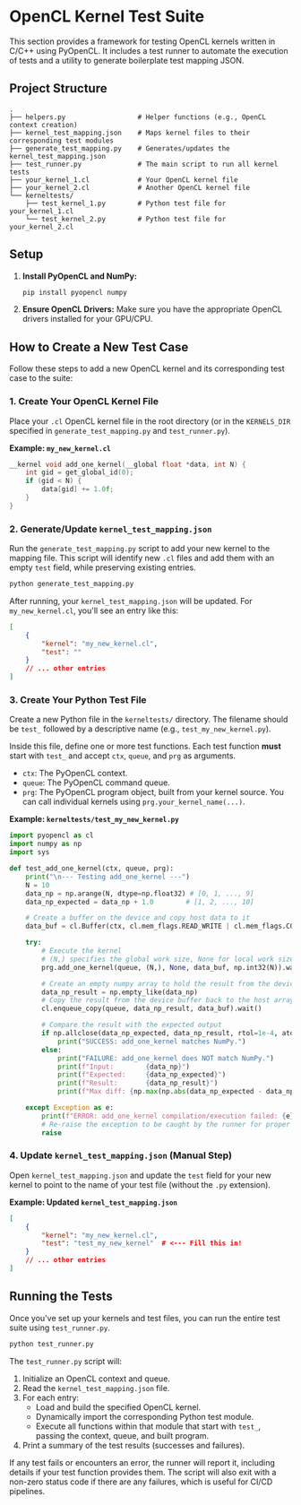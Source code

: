 # OpenCL Kernel Test Suite

This section provides a framework for testing OpenCL kernels written in C/C++ using PyOpenCL. It includes a test runner to automate the execution of tests and a utility to generate boilerplate test mapping JSON.

## Project Structure

```
.
├── helpers.py                  # Helper functions (e.g., OpenCL context creation)
├── kernel_test_mapping.json    # Maps kernel files to their corresponding test modules
├── generate_test_mapping.py    # Generates/updates the kernel_test_mapping.json
├── test_runner.py              # The main script to run all kernel tests
├── your_kernel_1.cl            # Your OpenCL kernel file
├── your_kernel_2.cl            # Another OpenCL kernel file
└── kerneltests/
    ├── test_kernel_1.py        # Python test file for your_kernel_1.cl
    └── test_kernel_2.py        # Python test file for your_kernel_2.cl
```

## Setup

1.  **Install PyOpenCL and NumPy:**
    ```bash
    pip install pyopencl numpy
    ```

2.  **Ensure OpenCL Drivers:** Make sure you have the appropriate OpenCL drivers installed for your GPU/CPU.

## How to Create a New Test Case

Follow these steps to add a new OpenCL kernel and its corresponding test case to the suite:

### 1. Create Your OpenCL Kernel File

Place your `.cl` OpenCL kernel file in the root directory (or in the `KERNELS_DIR` specified in `generate_test_mapping.py` and `test_runner.py`).

**Example: `my_new_kernel.cl`**

```c
__kernel void add_one_kernel(__global float *data, int N) {
    int gid = get_global_id(0);
    if (gid < N) {
        data[gid] += 1.0f;
    }
}
```

### 2. Generate/Update `kernel_test_mapping.json`

Run the `generate_test_mapping.py` script to add your new kernel to the mapping file. This script will identify new `.cl` files and add them with an empty `test` field, while preserving existing entries.

```bash
python generate_test_mapping.py
```

After running, your `kernel_test_mapping.json` will be updated. For `my_new_kernel.cl`, you'll see an entry like this:

```json
[
    {
        "kernel": "my_new_kernel.cl",
        "test": ""
    }
    // ... other entries
]
```

### 3. Create Your Python Test File

Create a new Python file in the `kerneltests/` directory. The filename should be `test_` followed by a descriptive name (e.g., `test_my_new_kernel.py`).

Inside this file, define one or more test functions. Each test function **must** start with `test_` and accept `ctx`, `queue`, and `prg` as arguments.

* `ctx`: The PyOpenCL context.
* `queue`: The PyOpenCL command queue.
* `prg`: The PyOpenCL program object, built from your kernel source. You can call individual kernels using `prg.your_kernel_name(...)`.

**Example: `kerneltests/test_my_new_kernel.py`**

```python
import pyopencl as cl
import numpy as np
import sys

def test_add_one_kernel(ctx, queue, prg):
    print("\n--- Testing add_one_kernel ---")
    N = 10
    data_np = np.arange(N, dtype=np.float32) # [0, 1, ..., 9]
    data_np_expected = data_np + 1.0        # [1, 2, ..., 10]

    # Create a buffer on the device and copy host data to it
    data_buf = cl.Buffer(ctx, cl.mem_flags.READ_WRITE | cl.mem_flags.COPY_HOST_PTR, hostbuf=data_np)

    try:
        # Execute the kernel
        # (N,) specifies the global work size, None for local work size
        prg.add_one_kernel(queue, (N,), None, data_buf, np.int32(N)).wait()

        # Create an empty numpy array to hold the result from the device
        data_np_result = np.empty_like(data_np)
        # Copy the result from the device buffer back to the host array
        cl.enqueue_copy(queue, data_np_result, data_buf).wait()

        # Compare the result with the expected output
        if np.allclose(data_np_expected, data_np_result, rtol=1e-4, atol=1e-6):
            print("SUCCESS: add_one_kernel matches NumPy.")
        else:
            print("FAILURE: add_one_kernel does NOT match NumPy.")
            print(f"Input:        {data_np}")
            print(f"Expected:     {data_np_expected}")
            print(f"Result:       {data_np_result}")
            print(f"Max diff: {np.max(np.abs(data_np_expected - data_np_result))}")

    except Exception as e:
        print(f"ERROR: add_one_kernel compilation/execution failed: {e}", file=sys.stderr)
        # Re-raise the exception to be caught by the runner for proper failure count
        raise
```

### 4. Update `kernel_test_mapping.json` (Manual Step)

Open `kernel_test_mapping.json` and update the `test` field for your new kernel to point to the name of your test file (without the `.py` extension).

**Example: Updated `kernel_test_mapping.json`**

```json
[
    {
        "kernel": "my_new_kernel.cl",
        "test": "test_my_new_kernel"  # <--- Fill this in!
    }
    // ... other entries
]
```

## Running the Tests

Once you've set up your kernels and test files, you can run the entire test suite using `test_runner.py`.

```bash
python test_runner.py
```

The `test_runner.py` script will:
1.  Initialize an OpenCL context and queue.
2.  Read the `kernel_test_mapping.json` file.
3.  For each entry:
    * Load and build the specified OpenCL kernel.
    * Dynamically import the corresponding Python test module.
    * Execute all functions within that module that start with `test_`, passing the context, queue, and built program.
4.  Print a summary of the test results (successes and failures).

If any test fails or encounters an error, the runner will report it, including details if your test function provides them. The script will also exit with a non-zero status code if there are any failures, which is useful for CI/CD pipelines.